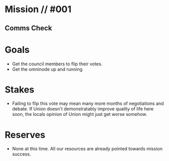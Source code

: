 # Mission // #001
## Comms Check
# Goals
- Get the council members to flip their votes.
- Get the omninode up and running

# Stakes
- Failing to flip this vote may mean many more months of negotiations and debate. If Union doesn't demonstratably improve quality of life here soon, the locals opinion of Union might just get worse somehow.

# Reserves
- None at this time. All our resources are already pointed towards mission success.
